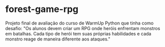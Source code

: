 # forest-game-rpg
Projeto final de avaliação do curso de WarmUp Python que tinha como desafio: "Os alunos devem criar um RPG onde heróis enfrentam monstros em batalhas. Cada tipo de herói tem suas próprias habilidades e cada monstro reage de maneira diferente aos ataques."
